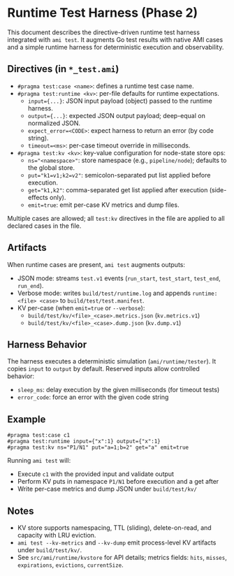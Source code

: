 # Runtime Test Harness (Phase 2)

This document describes the directive-driven runtime test harness integrated
with `ami test`. It augments Go test results with native AMI cases and a simple
runtime harness for deterministic execution and observability.

## Directives (in `*_test.ami`)

- `#pragma test:case <name>`: defines a runtime test case name.
- `#pragma test:runtime <kv>`: per-file defaults for runtime expectations.
  - `input={...}`: JSON input payload (object) passed to the runtime harness.
  - `output={...}`: expected JSON output payload; deep-equal on normalized JSON.
  - `expect_error=<CODE>`: expect harness to return an error (by code string).
  - `timeout=<ms>`: per-case timeout override in milliseconds.
- `#pragma test:kv <kv>`: key-value configuration for node-state store ops:
  - `ns="<namespace>"`: store namespace (e.g., `pipeline/node`); defaults to the global store.
  - `put="k1=v1;k2=v2"`: semicolon-separated put list applied before execution.
  - `get="k1,k2"`: comma-separated get list applied after execution (side-effects only).
  - `emit=true`: emit per-case KV metrics and dump files.

Multiple cases are allowed; all `test:kv` directives in the file are applied to
all declared cases in the file.

## Artifacts

When runtime cases are present, `ami test` augments outputs:
- JSON mode: streams `test.v1` events (`run_start`, `test_start`, `test_end`, `run_end`).
- Verbose mode: writes `build/test/runtime.log` and appends `runtime:<file> <case>` to `build/test/test.manifest`.
- KV per-case (when `emit=true` or `--verbose`):
  - `build/test/kv/<file>_<case>.metrics.json` (`kv.metrics.v1`)
  - `build/test/kv/<file>_<case>.dump.json` (`kv.dump.v1`)

## Harness Behavior

The harness executes a deterministic simulation (`ami/runtime/tester`). It copies
`input` to `output` by default. Reserved inputs allow controlled behavior:
- `sleep_ms`: delay execution by the given milliseconds (for timeout tests)
- `error_code`: force an error with the given code string

## Example

```
#pragma test:case c1
#pragma test:runtime input={"x":1} output={"x":1}
#pragma test:kv ns="P1/N1" put="a=1;b=2" get="a" emit=true
```

Running `ami test` will:
- Execute `c1` with the provided input and validate output
- Perform KV puts in namespace `P1/N1` before execution and a get after
- Write per-case metrics and dump JSON under `build/test/kv/`

## Notes

- KV store supports namespacing, TTL (sliding), delete-on-read, and capacity with LRU eviction.
- `ami test --kv-metrics` and `--kv-dump` emit process-level KV artifacts under `build/test/kv/`.
- See `src/ami/runtime/kvstore` for API details; metrics fields: `hits`, `misses`, `expirations`, `evictions`, `currentSize`.

